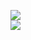 [![](https://img.shields.io/badge/Made%20With-Github%20Spray-lightgrey.svg?style=for-the-badge&logo=github)](https://github.com/Annihil/github-spray#6482)  
[![](https://i.imgur.com/2DrTn0Z.gif)](https://github.com/Annihil/github-spray)
